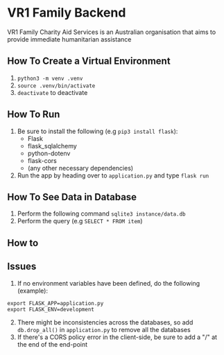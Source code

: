 # VR1 Family Backend

VR1 Family Charity Aid Services is an Australian organisation that aims to provide immediate humanitarian assistance

## How To Create a Virtual Environment
1. `python3 -m venv .venv`
2. `source .venv/bin/activate`
3. `deactivate` to deactivate

## How To Run
1. Be sure to install the following (e.g `pip3 install flask`): 
    * Flask
    * flask_sqlalchemy
    * python-dotenv
    * flask-cors
    * (any other necessary dependencies)
2. Run the app by heading over to `application.py` and type `flask run`

## How To See Data in Database
1. Perform the following command `sqlite3 instance/data.db`
2. Perform the query (e.g `SELECT * FROM item`)

## How to 

## Issues
1. If no environment variables have been defined, do the following (example):
```
export FLASK_APP=application.py
export FLASK_ENV=development
```
2. There might be inconsistencies across the databases, so add `db.drop_all()` in `application.py` to remove all the databases
3. If there's a CORS policy error in the client-side, be sure to add a "/" at the end of the end-point